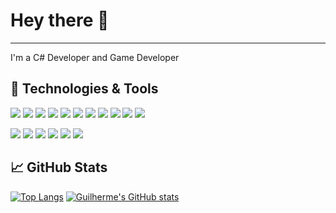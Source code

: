 # Hey there 👋
----------

I'm a C# Developer and Game Developer


## 🔧 Technologies & Tools
![](https://img.shields.io/badge/OS-Windows-informational?style=plasctic&logoColor=white&color=2bbc8a)
![](https://img.shields.io/badge/Code-C%23-informational?style=plasctic&logoColor=white&color=2bbc8a)
![](https://img.shields.io/badge/Code-Javascript-informational?style=plasctic&logoColor=white&color=2bbc8a)
![](https://img.shields.io/badge/Code-VB6-informational?style=plasctic&logoColor=white&color=2bbc8a)
![](https://img.shields.io/badge/Code-Delphi-informational?style=plasctic&logoColor=white&color=2bbc8a)
![](https://img.shields.io/badge/Code-SQL%20Server-informational?style=plasctic&logoColor=white&color=2bbc8a)
![](https://img.shields.io/badge/Code-Oracle-informational?style=plasctic&logoColor=white&color=2bbc8a)
![](https://img.shields.io/badge/Code-Html-informational?style=plasctic&logoColor=white&color=2bbc8a)
![](https://img.shields.io/badge/Code-Css-informational?style=plasctic&logoColor=white&color=2bbc8a)
![](https://img.shields.io/badge/Code-Angular-informational?style=plasctic&logoColor=white&color=2bbc8a)
![](https://img.shields.io/badge/Code-Jquery-informational?style=plasctic&logoColor=white&color=2bbc8a)

![](https://img.shields.io/badge/Tool-Visual%20Studio-informational?style=plasctic&logoColor=white&color=2bbc8a)
![](https://img.shields.io/badge/Tool-SSIS-informational?style=plasctic&logoColor=white&color=2bbc8a)
![](https://img.shields.io/badge/Tool-SSRS-informational?style=plasctic&logoColor=white&color=2bbc8a)
![](https://img.shields.io/badge/Tool-Subversion-informational?style=plasctic&logoColor=white&color=2bbc8a)
![](https://img.shields.io/badge/Tool-Git-informational?style=plasctic&logoColor=white&color=2bbc8a)
![](https://img.shields.io/badge/Tool-Tortoise-informational?style=plasctic&logoColor=white&color=2bbc8a)
## 📈 GitHub Stats
[![Top Langs](https://github-readme-stats.vercel.app/api/top-langs/?username=yellowstorm&theme=dark&show_icons=true)](https://github.com/yellowstorm/github-readme-stats)
[![Guilherme's GitHub stats](https://github-readme-stats.vercel.app/api?username=yellowstorm&theme=dark&show_icons=true)](https://github.com/yellowstorm/github-readme-stats)

